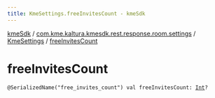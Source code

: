 ```yaml
---
title: KmeSettings.freeInvitesCount - kmeSdk
---
```


[kmeSdk](../../index.html) / [com.kme.kaltura.kmesdk.rest.response.room.settings](../index.html) / [KmeSettings](index.html) / [freeInvitesCount](./free-invites-count.html)

# freeInvitesCount

`@SerializedName("free_invites_count") val freeInvitesCount: `[`Int`](https://kotlinlang.org/api/latest/jvm/stdlib/kotlin/-int/index.html)`?`